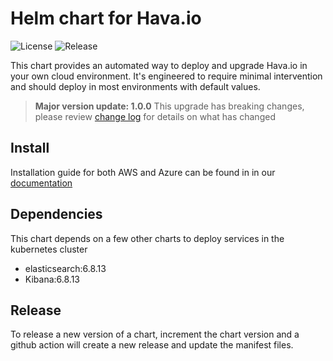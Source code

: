 # Helm chart for Hava.io

![License](https://img.shields.io/github/license/teamhava/hava-helm-selfhosted)
![Release](https://img.shields.io/github/v/release/teamhava/hava-helm-selfhosted)

This chart provides an automated way to deploy and upgrade Hava.io in your own cloud environment. It's engineered to require minimal intervention and should deploy in most environments with default values.

> **Major version update: 1.0.0**
> This upgrade has breaking changes, please review [change log](Changelog.ms) for details on what has changed

## Install

Installation guide for both AWS and Azure can be found in in our [documentation](https://developer.hava.io/self-hosted/installation-guides)

## Dependencies

This chart depends on a few other charts to deploy services in the kubernetes cluster

 - elasticsearch:6.8.13
 - Kibana:6.8.13

## Release

To release a new version of a chart, increment the chart version and a github action will create a new release and update the manifest files.